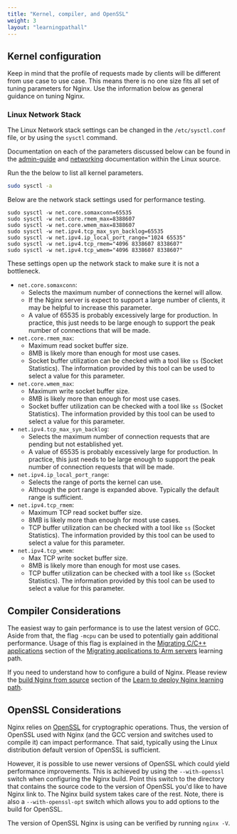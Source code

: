```yaml
---
title: "Kernel, compiler, and OpenSSL"
weight: 3
layout: "learningpathall"
---
```


##  Kernel configuration

Keep in mind that the profile of requests made by clients will be different from use case to use case. This means there is no one size fits all set of tuning parameters for Nginx. Use the information below as general guidance on tuning Nginx.

### Linux Network Stack

The Linux Network stack settings can be changed in the `/etc/sysctl.conf` file, or by using the `sysctl` command.

Documentation on each of the parameters discussed below can be found in the [admin-guide](https://github.com/torvalds/linux/blob/master/Documentation/admin-guide/sysctl/net.rst) and [networking](https://github.com/torvalds/linux/blob/master/Documentation/networking/ip-sysctl.rst) documentation within the Linux source.

Run the the below to list all kernel parameters.

```bash
sudo sysctl -a
```

Below are the network stack settings used for performance testing.

```
sudo sysctl -w net.core.somaxconn=65535
sudo sysctl -w net.core.rmem_max=8388607
sudo sysctl -w net.core.wmem_max=8388607
sudo sysctl -w net.ipv4.tcp_max_syn_backlog=65535
sudo sysctl -w net.ipv4.ip_local_port_range="1024 65535"
sudo sysctl -w net.ipv4.tcp_rmem="4096 8338607 8338607"
sudo sysctl -w net.ipv4.tcp_wmem="4096 8338607 8338607"
```

These settings open up the network stack to make sure it is not a bottleneck.

* `net.core.somaxconn`:
  * Selects the maximum number of connections the kernel will allow.
  * If the Nginx server is expect to support a large number of clients, it may be helpful to increase this parameter.
  * A value of 65535 is probably excessively large for production. In practice, this just needs to be large enough to support the peak number of connections that will be made.
* `net.core.rmem_max`:
  * Maximum read socket buffer size.
  * 8MB is likely more than enough for most use cases.
  * Socket buffer utilization can be checked with a tool like `ss` (Socket Statistics). The information provided by this tool can be used to select a value for this parameter.
* `net.core.wmem_max`:
  * Maximum write socket buffer size.
  * 8MB is likely more than enough for most use cases.
  * Socket buffer utilization can be checked with a tool like `ss` (Socket Statistics). The information provided by this tool can be used to select a value for this parameter.
* `net.ipv4.tcp_max_syn_backlog`:
  * Selects the maximum number of connection requests that are pending but not established yet.
  * A value of 65535 is probably excessively large for production. In practice, this just needs to be large enough to support the peak number of connection requests that will be made.
* `net.ipv4.ip_local_port_range`:
  * Selects the range of ports the kernel can use.
  * Although the port range is expanded above. Typically the default range is sufficient.
* `net.ipv4.tcp_rmem`:
  * Maximum TCP read socket buffer size.
  * 8MB is likely more than enough for most use cases.
  * TCP buffer utilization can be checked with a tool like `ss` (Socket Statistics). The information provided by this tool can be used to select a value for this parameter.
* `net.ipv4.tcp_wmem`:
  * Max TCP write socket buffer size.
  * 8MB is likely more than enough for most use cases.
  * TCP buffer utilization can be checked with a tool like `ss` (Socket Statistics). The information provided by this tool can be used to select a value for this parameter.

##  Compiler Considerations

The easiest way to gain performance is to use the latest version of GCC. Aside from that, the flag `-mcpu` can be used to potentially gain additional performance. Usage of this flag is explained in the [Migrating C/C++ applications](/learning-paths/servers-and-cloud-computing/migration/c-c++) section of the [Migrating applications to Arm servers](/learning-paths/servers-and-cloud-computing/migration/) learning path.

If you need to understand how to configure a build of Nginx. Please review the [build Nginx from source](/learning-paths/servers-and-cloud-computing/nginx/build_from_source) section of the [Learn to deploy Nginx learning path](/learning-paths/servers-and-cloud-computing/nginx/).

##  OpenSSL Considerations

Nginx relies on [OpenSSL](https://www.openssl.org/) for cryptographic operations. Thus, the version of OpenSSL used with Nginx (and the GCC version and switches used to compile it) can impact performance. That said, typically using the Linux distribution default version of OpenSSL is sufficient.

However, it is possible to use newer versions of OpenSSL which could yield performance improvements. This is achieved by using the `--with-openssl` switch when configuring the Nginx build. Point this switch to the directory that contains the source code to the version of OpenSSL you'd like to have Nginx link to. The Nginx build system takes care of the rest. Note, there is also a `--with-openssl-opt` switch which allows you to add options to the build for OpenSSL.

The version of OpenSSL Nginx is using can be verified by running `nginx -V`.